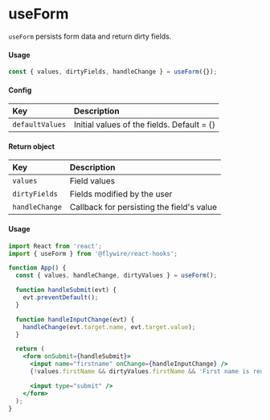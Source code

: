 # useForm

`useForm` persists form data and return dirty fields.

#### Usage

```js
const { values, dirtyFields, handleChange } = useForm({});
```

#### Config

| Key                   | Description                                       |
| :-------------------- | :------------------------------------------------ |
| `defaultValues`       | Initial values of the fields. Default = {}        |

#### Return object
| Key                   | Description                                       |
| :-------------------- | :------------------------------------------------ |
| `values`              | Field values                                      |
| `dirtyFields`         | Fields modified by the user                       |
| `handleChange`        | Callback for persisting the field's value         |


####  Usage

```jsx harmony
import React from 'react';
import { useForm } from '@flywire/react-hooks';

function App() {
  const { values, handleChange, dirtyValues } = useForm();

  function handleSubmit(evt) {
    evt.preventDefault();
  }

  function handleInputChange(evt) {
    handleChange(evt.target.name, evt.target.value);
  }

  return (
    <form onSubmit={handleSubmit}>
      <input name="firstname" onChange={handleInputChange} />
      {!values.firstName && dirtyValues.firstName && 'First name is required.'}

      <input type="submit" />
    </form>
  );
}
